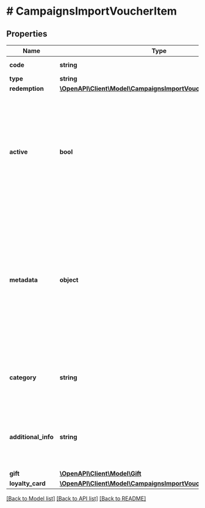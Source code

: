# # CampaignsImportVoucherItem

## Properties

Name | Type | Description | Notes
------------ | ------------- | ------------- | -------------
**code** | **string** | Unique custom voucher code. | [optional]
**type** | **string** | Type of voucher. | [optional]
**redemption** | [**\OpenAPI\Client\Model\CampaignsImportVoucherItemRedemption**](CampaignsImportVoucherItemRedemption.md) |  | [optional]
**active** | **bool** | A flag to toggle the voucher on or off. You can disable a voucher even though it&#39;s within the active period defined by the &#x60;start_date&#x60; and &#x60;expiration_date&#x60;.    - &#x60;true&#x60; indicates an *active* voucher - &#x60;false&#x60; indicates an *inactive* voucher | [optional]
**metadata** | **object** | The metadata object stores all custom attributes assigned to the voucher. A set of key/value pairs that you can attach to a voucher object. It can be useful for storing additional information about the voucher in a structured format. | [optional]
**category** | **string** | The category assigned to the campaign. Either pass this parameter OR the &#x60;category_id&#x60;. | [optional]
**additional_info** | **string** | An optional field to keep any extra textual information about the code such as a code description and details. | [optional]
**gift** | [**\OpenAPI\Client\Model\Gift**](Gift.md) |  | [optional]
**loyalty_card** | [**\OpenAPI\Client\Model\CampaignsImportVoucherLoyaltyCard**](CampaignsImportVoucherLoyaltyCard.md) |  | [optional]

[[Back to Model list]](../../README.md#models) [[Back to API list]](../../README.md#endpoints) [[Back to README]](../../README.md)
